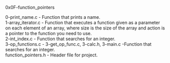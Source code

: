 0x0F-function_pointers

0-print_name.c - Function that prints a name.\
1-array_iterator.c - Function that executes a function given as a parameter on each element of an array, where size is the size of the array and action is a pointer to the function you need to use.\
2-int_index.c - Function that searches for an integer.\
3-op_functions.c - 3-get_op_func.c, 3-calc.h, 3-main.c -Function that searches for an integer.\
function_pointers.h - Header file for project.
